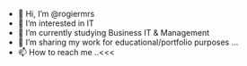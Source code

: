 - 👋 Hi, I’m @rogiermrs
- 👀 I’m interested in IT
- 🌱 I’m currently studying Business IT & Management
- 💞️ I’m sharing my work for educational/portfolio purposes ...
- 📫 How to reach me ..<<<

<!---
rogiermrs/rogiermrs is a ✨ special ✨ repository because its `README.md` (this file) appears on your GitHub profile.
You can click the Preview link to take a look at your changes.
--->
